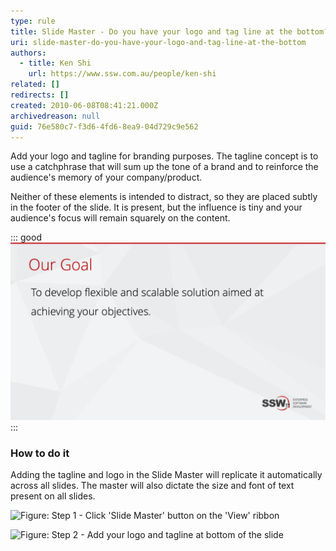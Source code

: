 ```yaml
---
type: rule
title: Slide Master - Do you have your logo and tag line at the bottom?
uri: slide-master-do-you-have-your-logo-and-tag-line-at-the-bottom
authors:
  - title: Ken Shi
    url: https://www.ssw.com.au/people/ken-shi
related: []
redirects: []
created: 2010-06-08T08:41:21.000Z
archivedreason: null
guid: 76e580c7-f3d6-4fd6-8ea9-04d729c9e562
---
```

Add your logo and tagline for branding purposes. The tagline concept is to use a catchphrase that will sum up the tone of a brand and to reinforce the audience's memory of your company/product.

Neither of these elements is intended to distract, so they are placed subtly in the footer of the slide. It is present, but the influence is tiny and your audience's focus will remain squarely on the content.

<!--endintro-->

::: good
![Figure: Include a logo and tagline at the bottom of the Slide Master for branding](goodbranding.jpg)
:::

### How to do it

Adding the tagline and logo in the Slide Master will replicate it automatically across all slides. The master will also dictate the size and font of text present on all slides.

![Figure: Step 1 - Click 'Slide Master' button on the 'View' ribbon](https://www.ssw.com.au/rules/static/d8ba52e4eb511d9e7e3e7bd0a6fee001/f4fb1/masterslide.png)

![Figure: Step 2 - Add your logo and tagline at bottom of the slide](https://www.ssw.com.au/rules/static/2ec7fe9ec4ca1e2bdfb331d18c46b7ff/2ed34/addlogotagline.png)